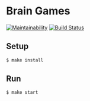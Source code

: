 # Brain Games
[![Maintainability](https://api.codeclimate.com/v1/badges/a99a88d28ad37a79dbf6/maintainability)](https://codeclimate.com/github/aleks-pol/project-lvl1-s462/maintainability)
[![Build Status](https://travis-ci.org/aleks-pol/project-lvl1-s462.svg?branch=master)](https://travis-ci.org/aleks-pol/project-lvl1-s462)

## Setup

```sh
$ make install
```

## Run

```sh
$ make start
```

